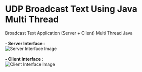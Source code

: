 # UDP Broadcast Text Using Java Multi Thread
Broadcast Text Application (Server + Client) Multi Thread Java
<br><br>
<b>- Server Interface :</b>
<br>
<img src="https://adityaci.github.io/repo-assets/udp-broadcast-text/1.png" alt="Server Interface Image" title="Server Interface">
<br><br>
<b>- Client Interface :</b>
<br>
<img src="https://adityaci.github.io/repo-assets/udp-broadcast-text/2.png" alt="Client Interface Image" title="Client Interface">
